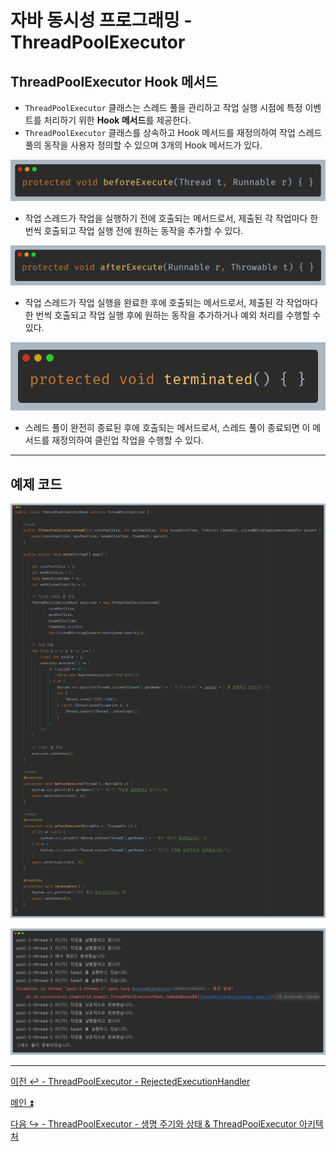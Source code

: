 # 자바 동시성 프로그래밍 - ThreadPoolExecutor

## ThreadPoolExecutor Hook 메서드

- `ThreadPoolExecutor` 클래스는 스레드 풀을 관리하고 작업 실행 시점에 특정 이벤트를 처리하기 위한 **Hook 메서드**를 제공한다.
- `ThreadPoolExecutor` 클래스를 상속하고 Hook 메서드를 재정의하여 작업 스레드 풀의 동작을 사용자 정의할 수 있으며 3개의 Hook 메서드가 있다.

![img_31.png](image/img_31.png)

- 작업 스레드가 작업을 실행하기 전에 호출되는 메서드로서, 제출된 각 작업마다 한 번씩 호출되고 작업 실행 전에 원하는 동작을 추가할 수 있다.

![img_32.png](image/img_32.png)

- 작업 스레드가 작업 실행을 완료한 후에 호출되는 메서드로서, 제출된 각 작업마다 한 번씩 호출되고 작업 실행 후에 원하는 동작을 추가하거나 예외 처리를 수행할 수 있다.

![img_33.png](image/img_33.png)

- 스레드 풀이 완전히 종료된 후에 호출되는 메서드로서, 스레드 풀이 종료되면 이 메서드를 재정의하여 클린업 작업을 수행할 수 있다.

---

## 예제 코드

![img_34.png](image/img_34.png)

![img_35.png](image/img_35.png)

---

[이전 ↩️ - ThreadPoolExecutor - RejectedExecutionHandler]()

[메인 ⏫](https://github.com/genesis12345678/TIL/blob/main/Java/reactive/Main.md)

[다음 ↪️ - ThreadPoolExecutor - 생명 주기와 상태 & ThreadPoolExecutor 아키텍처]()